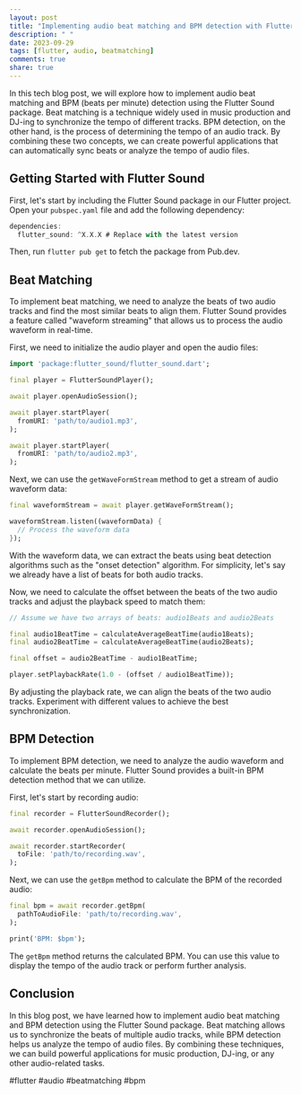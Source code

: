 ```yaml
---
layout: post
title: "Implementing audio beat matching and BPM detection with Flutter Sound"
description: " "
date: 2023-09-29
tags: [flutter, audio, beatmatching]
comments: true
share: true
---
```


In this tech blog post, we will explore how to implement audio beat matching and BPM (beats per minute) detection using the Flutter Sound package. Beat matching is a technique widely used in music production and DJ-ing to synchronize the tempo of different tracks. BPM detection, on the other hand, is the process of determining the tempo of an audio track. By combining these two concepts, we can create powerful applications that can automatically sync beats or analyze the tempo of audio files.

## Getting Started with Flutter Sound

First, let's start by including the Flutter Sound package in our Flutter project. Open your `pubspec.yaml` file and add the following dependency:

```dart
dependencies:
  flutter_sound: ^X.X.X # Replace with the latest version
```

Then, run `flutter pub get` to fetch the package from Pub.dev.

## Beat Matching

To implement beat matching, we need to analyze the beats of two audio tracks and find the most similar beats to align them. Flutter Sound provides a feature called "waveform streaming" that allows us to process the audio waveform in real-time.

First, we need to initialize the audio player and open the audio files:

```dart
import 'package:flutter_sound/flutter_sound.dart';

final player = FlutterSoundPlayer();

await player.openAudioSession();

await player.startPlayer(
  fromURI: 'path/to/audio1.mp3',
);

await player.startPlayer(
  fromURI: 'path/to/audio2.mp3',
);
```

Next, we can use the `getWaveFormStream` method to get a stream of audio waveform data:

```dart
final waveformStream = await player.getWaveFormStream();

waveformStream.listen((waveformData) {
  // Process the waveform data
});
```

With the waveform data, we can extract the beats using beat detection algorithms such as the "onset detection" algorithm. For simplicity, let's say we already have a list of beats for both audio tracks.

Now, we need to calculate the offset between the beats of the two audio tracks and adjust the playback speed to match them:

```dart
// Assume we have two arrays of beats: audio1Beats and audio2Beats

final audio1BeatTime = calculateAverageBeatTime(audio1Beats);
final audio2BeatTime = calculateAverageBeatTime(audio2Beats);

final offset = audio2BeatTime - audio1BeatTime;

player.setPlaybackRate(1.0 - (offset / audio1BeatTime));
```

By adjusting the playback rate, we can align the beats of the two audio tracks. Experiment with different values to achieve the best synchronization.

## BPM Detection

To implement BPM detection, we need to analyze the audio waveform and calculate the beats per minute. Flutter Sound provides a built-in BPM detection method that we can utilize.

First, let's start by recording audio:

```dart
final recorder = FlutterSoundRecorder();

await recorder.openAudioSession();

await recorder.startRecorder(
  toFile: 'path/to/recording.wav',
);
```

Next, we can use the `getBpm` method to calculate the BPM of the recorded audio:

```dart
final bpm = await recorder.getBpm(
  pathToAudioFile: 'path/to/recording.wav',
);

print('BPM: $bpm');
```

The `getBpm` method returns the calculated BPM. You can use this value to display the tempo of the audio track or perform further analysis.

## Conclusion

In this blog post, we have learned how to implement audio beat matching and BPM detection using the Flutter Sound package. Beat matching allows us to synchronize the beats of multiple audio tracks, while BPM detection helps us analyze the tempo of audio files. By combining these techniques, we can build powerful applications for music production, DJ-ing, or any other audio-related tasks.

#flutter #audio #beatmatching #bpm